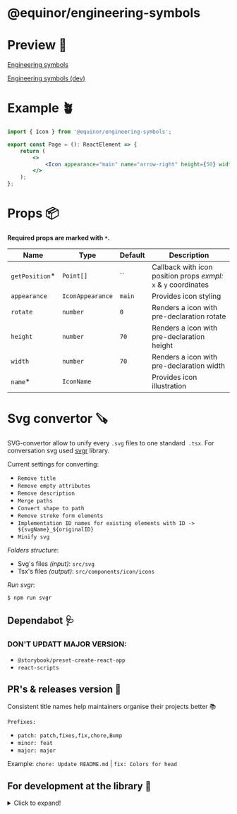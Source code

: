 # @equinor/engineering-symbols

# Preview 🧸

[Engineering symbols](https://frontend-engineering-symbols-prod.radix.equinor.com)

[Engineering symbols (dev)](https://frontend-engineering-symbols-dev.radix.equinor.com)

# Example 🪴

```jsx
import { Icon } from '@equinor/engineering-symbols';

export const Page = (): ReactElement => {
	return (
		<>
			<Icon appearance="main" name="arrow-right" height={50} width={50} getPosition={(el) => el} />
		</>
	);
};
```

# Props 📦

**Required props are marked with `*`.**

| Name            | Type             | Default | Description                                                      |
| --------------- | ---------------- | ------- | ---------------------------------------------------------------- |
| `getPosition`\* | `Point[]`        | ``      | Callback with icon position props _exmpl:_ `x` & `y` coordinates |
| `appearance`    | `IconAppearance` | `main`  | Provides icon styling                                            |
| `rotate`        | `number`         | `0`     | Renders a icon with pre-declaration rotate                       |
| `height`        | `number`         | `70`    | Renders a icon with pre-declaration height                       |
| `width`         | `number`         | `70`    | Renders a icon with pre-declaration width                        |
| `name`\*        | `IconName`       |         | Provides icon illustration                                       |

# Svg convertor 🪚

SVG-convertor allow to unify every `.svg` files to one standard` .tsx`. For conversation svg used [svgr](https://github.com/gregberge/svgr) library.

Current settings for converting:

-   `Remove title`
-   `Remove empty attributes`
-   `Remove description`
-   `Merge paths`
-   `Convert shape to path`
-   `Remove stroke form elements`
-   `Implementation ID names for existing elements with ID -> ${svgName}_${originalID}`
-   `Minify svg`

_Folders structure_:

-   Svg's files _(input)_: `src/svg`
-   Tsx's files _(output)_: `src/components/icon/icons`

_Run svgr_:

```sh
$ npm run svgr
```

## Dependabot 🩺

### DON'T UPDATT MAJOR VERSION:

-   `@storybook/preset-create-react-app`
-   `react-scripts`

## PR's & releases version 🦆

Consistent title names help maintainers organise their projects better 📚

`Prefixes:`

-   `patch: patch,fixes,fix,chore,Bump`
-   `minor: feat`
-   `major: major`

Example: `chore: Update README.md` | `fix: Colors for head`

## For development at the library 🥷

<details>
  <summary>Click to expand!</summary>
  
  ### Install Node.js

Install the latest [LTS] (https://nodejs.org) version of Node.js, and at the same time make sure you are on version 6 of the `npm`-CLI.

```sh
$ node -v && npm -v
v16.14.0
8.31.0
```

### Install Npm

```sh
$ npm install --global npm
```

### Install project dependencies

```sh
$ npm i
```

## Local development

```sh
$ npm run storybook
$ npm run dev # Runs up a local dev version of Storybook - Both good tools to use to quickly see changes along the way.
```

## Code quality

The project is set up with TypeScript, Eslint, Prettier, and the following is run when validating each pull request:

```sh
$ npm run checkcode
```

## Testing

We will write unit tests on critical functionality.

```sh
$ npm run test
```

## Construction

```sh
$ npm run build:storybook # Builds Storybook for static files, and deploys for Vercel for pull requests and merging for main
$ npm run build:lib # Packs the library (not Storybook) - This step is run before `npm publish` is run
```

</details>
